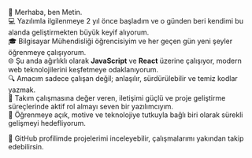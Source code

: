 👋 Merhaba, ben Metin.  
💻 Yazılımla ilgilenmeye 2 yıl önce başladım ve o günden beri kendimi bu alanda geliştirmekten büyük keyif alıyorum.  
🎓 Bilgisayar Mühendisliği öğrencisiyim ve her geçen gün yeni şeyler öğrenmeye çalışıyorum.  
🌐 Şu anda ağırlıklı olarak **JavaScript** ve **React** üzerine çalışıyor, modern web teknolojilerini keşfetmeye odaklanıyorum.  
🔍 Amacım sadece çalışan değil; anlaşılır, sürdürülebilir ve temiz kodlar yazmak.  
🤝 Takım çalışmasına değer veren, iletişimi güçlü ve proje geliştirme süreçlerinde aktif rol almayı seven bir yazılımcıyım.  
🚀 Öğrenmeye açık, motive ve teknolojiye tutkuyla bağlı biri olarak sürekli gelişmeyi hedefliyorum.

📌 GitHub profilimde projelerimi inceleyebilir, çalışmalarımı yakından takip edebilirsin.


